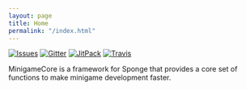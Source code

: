 ```yaml
---
layout: page
title: Home
permalink: "/index.html"
---
```


[![Issues](https://img.shields.io/github/issues/MinigameCore/MinigameCore.svg?style=flat-square)](http://www.github.com/MinigameCore/MinigameCore/issues/)
[![Gitter](https://img.shields.io/badge/chat-on_gitter-3F51B5.svg?style=flat-square)](https://gitter.im/MinigameCore/MinigameCore)
[![JitPack](https://img.shields.io/badge/dependency-jitpack-4CAF50.svg?style=flat-square)](https://jitpack.io/#MinigameCore/MinigameCore)
[![Travis](https://img.shields.io/travis/MinigameCore/MinigameCore.svg?style=flat-square)](https://travis-ci.org/MinigameCore/MinigameCore)


MinigameCore is a framework for Sponge that provides a core set of functions to make minigame development faster.
